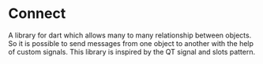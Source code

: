 Connect
=======

A library for dart which allows many to many relationship between objects.
So it is possible to send messages from one object to another with the help
of custom signals. This library is inspired by the QT signal and slots pattern.
